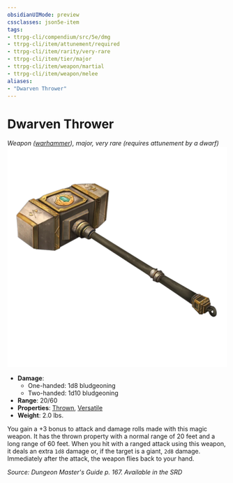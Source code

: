 ```yaml
---
obsidianUIMode: preview
cssclasses: json5e-item
tags:
- ttrpg-cli/compendium/src/5e/dmg
- ttrpg-cli/item/attunement/required
- ttrpg-cli/item/rarity/very-rare
- ttrpg-cli/item/tier/major
- ttrpg-cli/item/weapon/martial
- ttrpg-cli/item/weapon/melee
aliases: 
- "Dwarven Thrower"
---
```

# Dwarven Thrower
*Weapon ([warhammer](/CLI/items/warhammer.md)), major, very rare (requires attunement by a dwarf)*  
![](/CLI/items/img/dwarven-thrower.webp#right)

- **Damage**:
  - One-handed: 1d8 bludgeoning
  - Two-handed: 1d10 bludgeoning
- **Range**: 20/60
- **Properties**: [Thrown](/CLI/item-properties.md#Thrown), [Versatile](/CLI/item-properties.md#Versatile)
- **Weight**: 2.0 lbs.

You gain a +3 bonus to attack and damage rolls made with this magic weapon. It has the thrown property with a normal range of 20 feet and a long range of 60 feet. When you hit with a ranged attack using this weapon, it deals an extra `1d8` damage or, if the target is a giant, `2d8` damage. Immediately after the attack, the weapon flies back to your hand.

*Source: Dungeon Master's Guide p. 167. Available in the <span title='Systems Reference Document (5.1)'>SRD</span>*